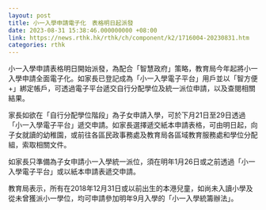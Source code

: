 ```yaml
---
layout: post
title: 小一入學申請電子化　表格明日起派發
date: 2023-08-31 15:38:46.000000000 +08:00
link: https://news.rthk.hk/rthk/ch/component/k2/1716004-20230831.htm
categories: rthk
---
```


小一入學申請表格明日開始派發，為配合「智慧政府」策略，教育局今年起將小一入學申請全面電子化。如家長已登記成為「小一入學電子平台」用戶並以「智方便+」綁定帳戶，可透過電子平台遞交自行分配學位及統一派位申請，以及查閱相關結果。

家長如欲在「自行分配學位階段」為子女申請入學，可於下月21日至29日透過「小一入學電子平台」遞交申請。如家長選擇遞交紙本申請表格，可由明日起，向子女就讀的幼稚園，或前往各區民政事務處及教育局各區域教育服務處和學位分配組，索取相關文件。

如家長只準備為子女申請小一入學統一派位，須在明年1月26日或之前透過「小一入學電子平台」或以紙本申請表遞交申請。

教育局表示，所有在2018年12月31日或以前出生的本港兒童，如尚未入讀小學及從未曾獲派小一學位，均可申請參加明年9月入學的「小一入學統籌辦法」。
